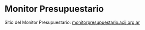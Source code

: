 # Monitor Presupuestario

Sitio del Monitor Presupuestario: [monitorpresupuestario.acij.org.ar](http://monitorpresupuestario.acij.org.ar/)
